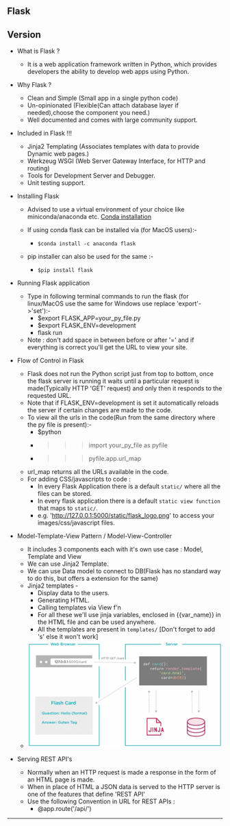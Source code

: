 ## Flask

**Version**
---
* What is Flask ?
  * It is a web application framework written in Python, which provides developers the ability to develop web apps using Python.

* Why Flask ?
  * Clean and Simple (Small app in a single python code)
  * Un-opinionated (Flexible(Can attach database layer if needed),choose the component you need.)
  * Well documented and comes with large community support.

* Included in Flask !!!
  * Jinja2 Templating (Associates templates with data to provide Dynamic web pages.)
  * Werkzeug WSGI (Web Server Gateway Interface, for HTTP and routing)
  * Tools for Development Server and Debugger.
  * Unit testing support.

* Installing Flask
  * Advised to use a virtual environment of your choice like miniconda/anaconda etc. [Conda installation](https://docs.conda.io/projects/conda/en/latest/user-guide/install/)
  * If using conda flask can be installed via (for MacOS users):-
    * `$conda install -c anaconda flask `

  * pip installer can also be used for the same :-
    * `$pip install flask`

* Running Flask application
  * Type in following terminal commands to run the flask (for linux/MacOS use the same for Windows use replace 'export'->'set'):-
    * $export FLASK_APP=your_py_file.py
    * $export FLASK_ENV=development
    * flask run
  * Note : don't add space in between before or after '=' and if everything is correct you'll get the URL to view your site.

* Flow of Control in Flask
  * Flask does not run the Python script just from top to bottom, once the flask server is running it waits until a particular request is made(Typically HTTP 'GET' request) and only then it responds to the requested URL.
  * Note that if FLASK_ENV=development is set it automatically reloads the server if certain changes are made to the code.
  * To view all the urls in the code(Run from the same directory where the py file is present):-
    * $python
    * >>> import your_py_file as pyfile
    * >>> pyfile.app.url_map
  * url_map returns all the URLs available in the code.
  * For adding CSS/javascripts to code :
    * In every Flask Application there is a default `static/` where all the files can be stored.
    * In every flask application there is a default `static view function` that maps to `static/`.
    * e.g. 'http://127.0.0.1:5000/static/flask_logo.png' to access your images/css/javascript files.

* Model-Template-View Pattern / Model-View-Controller
  * It includes 3 components each with it's own use case : Model, Template and View
  * We can use Jinja2 Template.
  * We can use Data model to connect to DB(Flask has no standard way to do this, but offers a extension for the same)
  * Jinja2 templates -
    * Display data to the users.
    * Generating HTML.
    * Calling templates via View f'n
    * For all these we'll use jinja variables, enclosed in {{var_name}} in the HTML file and can be used anywhere.
    * All the templates are present in `templates/` [Don't forget to add 's' else it won't work]
  * ![General Architecture for MTV](/images/architecture_MTV.png)

* Serving REST API's
  * Normally when an HTTP request is made a response in the form of an HTML page is made.
  * When in place of HTML a JSON data is served to the HTTP server is one of the features that define 'REST API'
  * Use the following Convention in URL for REST APIs :
    * @app.route('/api/<yoururl>')
  




---
